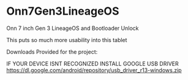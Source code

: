 # Onn7Gen3LineageOS
Onn 7 inch Gen 3 LineageOS and Bootloader Unlock

This puts so much more usability into this tablet

Downloads Provided for the project:


IF YOUR DEVICE ISNT RECOGNIZED INSTALL GOOGLE USB DRIVER
https://dl.google.com/android/repository/usb_driver_r13-windows.zip
